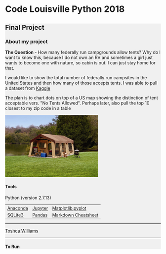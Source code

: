 # Code Louisville Python 2018
<div style="background: #f0f0f0;">
<h2>Final Project</h2>
<h3>About my project</h3>

<p><strong>The Question</strong> - How many federally run campgrounds allow tents? Why do I want to know this, because I do not own an RV and sometimes a girl just wants to become one with nature, so cabin is out. I can just stay home for that.</p>
<p>I would like to show the total number of federally run campsites in the United States and then how many of those accepts tents. I was able to pull a dataset from <a href="https://www.kaggle.com/cypranowska/us-campsites">Kaggle</a></p>
<p>The plan is to chart dots on top of a US map showing the distinction of tent acceptable vers. "No Tents Allowed". Perhaps later, also pull the top 10 closest to my zip code in a table</p>
<img src="https://github.com/proscrib/CodeLouisvillePython2018/blob/master/tent_bgd.jpeg" width="300" height="200" />
<h4>Tools</h4>
<p>Python (version 2.7.13)</p>
<table width="100%" cellspacing="0" cellpadding="0" border="0">
   <tr>
      <td><a href="https://www.anaconda.com/download" target="_blank">Anaconda</a></td>
      <td><a href="http://jupyter.org/install" target="_blank">Jupyter</a></td>
      <td><a href="https://matplotlib.org/users/installing.html" target="_blank">Matplotlib.pyplot</a></td>
   </tr>
   <tr>
      <td><a href="https://www.tutorialspoint.com/sqlite/sqlite_installation.htm" target="_blank">SQLite3</a></td>
      <td><a href="https://pandas.pydata.org/" target="_blank">Pandas</a></td>
      <td><a href="https://github.com/adam-p/markdown-here/wiki/Markdown-Cheatsheet" target="_blank">Markdown Cheatsheet</a></td>
   </tr>
</table>
<hr />
<a href="mailto:toshcaw.proscrib@gmail.com">Toshca Williams</a>
<hr />

<h4>To Run</h4>
<p></p>

</div>
